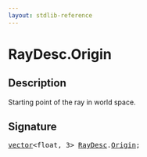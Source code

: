 ```yaml
---
layout: stdlib-reference
---
```


# RayDesc.Origin

## Description

Starting point of the ray in world space.


## Signature
<pre>
<a href="../vector/index.html" class="code_type">vector</a>&lt;<span class="code_keyword">float</span>, 3&gt; <a href="index.html" class="code_type">RayDesc</a>.<a href="origin-0.html" class="code_var">Origin</a>;
</pre>

